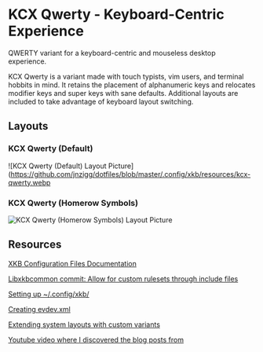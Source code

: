 KCX Qwerty - Keyboard-Centric Experience 
========================================

QWERTY variant for a keyboard-centric and mouseless desktop experience.

KCX Qwerty is a variant made with touch typists, vim users, and terminal
hobbits in mind. It retains the placement of alphanumeric keys and relocates modifier
keys and super keys with sane defaults. Additional layouts are included to take
advantage of keyboard layout switching. 

## Layouts

### KCX Qwerty (Default)
![KCX Qwerty (Default) Layout Picture](https://github.com/jnzigg/dotfiles/blob/master/.config/xkb/resources/kcx-qwerty.webp

### KCX Qwerty (Homerow Symbols)
![KCX Qwerty (Homerow Symbols) Layout Picture](https://github.com/jnzigg/dotfiles/blob/master/.config/xkb/resources/kcx-homerow-symbols.webp)

Resources
---------
[XKB Configuration Files Documentation](https://www.charvolant.org/doug/xkb/html/node5.html#SECTION00054000000000000000)

[Libxkbcommon commit: Allow for custom rulesets through include files](https://github.com/xkbcommon/libxkbcommon/pull/108/commits/bc4a691cb9f45c3309c78c997e00212f0978d082)

[Setting up ~/.config/xkb/](https://who-t.blogspot.com/2020/02/user-specific-xkb-configuration-part-1.html)

[Creating evdev.xml](https://who-t.blogspot.com/2020/07/user-specific-xkb-configuration-part-2.html)

[Extending system layouts with custom variants](https://who-t.blogspot.com/2020/08/user-specific-xkb-configuration-part-3.html)

[Youtube video where I discovered the blog posts from](https://www.youtube.com/watch?v=utqpa_8SXkA)

